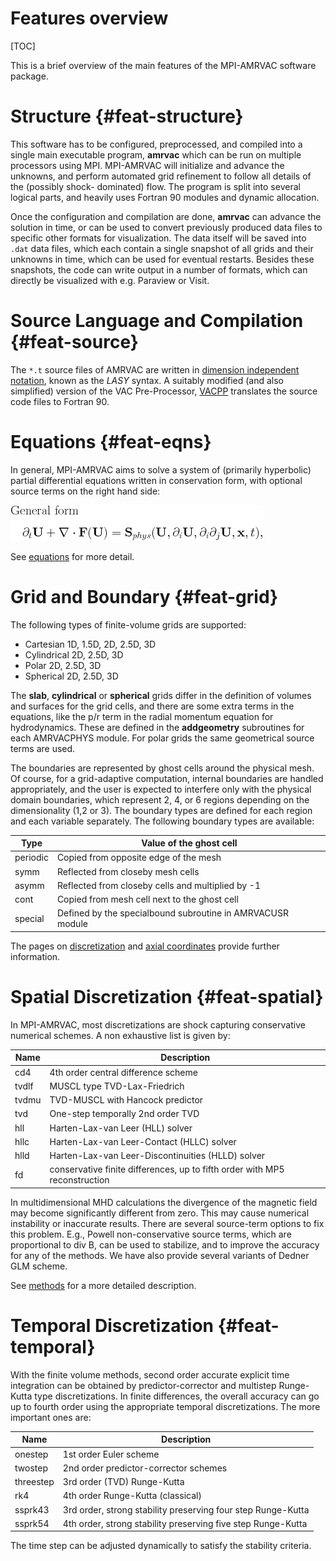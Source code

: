 # Features overview

[TOC]

This is a brief overview of the main features of the MPI-AMRVAC software
package.

# Structure {#feat-structure}

This software has to be configured, preprocessed, and compiled into a single
main executable program, **amrvac** which can be run on multiple processors
using MPI. MPI-AMRVAC will initialize and advance the unknowns, and perform
automated grid refinement to follow all details of the (possibly shock-
dominated) flow. The program is split into several logical parts, and heavily
uses Fortran 90 modules and dynamic allocation.

Once the configuration and compilation are done, **amrvac** can advance the
solution in time, or can be used to convert previously produced data files to
specific other formats for visualization. The data itself will be saved into
`.dat` data files, which each contain a single snapshot of all grids and their
unknowns in time, which can be used for eventual restarts. Besides these
snapshots, the code can write output in a number of formats, which can directly
be visualized with e.g. Paraview or Visit.

# Source Language and Compilation {#feat-source}

The `*.t` source files of AMRVAC are written in [dimension independent notation](source.md), known as the _LASY_ syntax. A suitably modified (and
also simplified) version of the VAC Pre-Processor, [VACPP](vacpp.md)
translates the source code files to Fortran 90.

# Equations {#feat-eqns}

In general, MPI-AMRVAC aims to solve a system of (primarily hyperbolic)
partial differential equations written in conservation form, with optional
source terms on the right hand side:

![](figmovdir/eq.general.gif)

See [equations](equations.md) for more detail.

# Grid and Boundary {#feat-grid}

The following types of finite-volume grids are supported:

* Cartesian 1D, 1.5D, 2D, 2.5D, 3D
* Cylindrical 2D, 2.5D, 3D
* Polar 2D, 2.5D, 3D
* Spherical 2D, 2.5D, 3D

The **slab**, **cylindrical** or **spherical** grids differ in the definition
of volumes and surfaces for the grid cells, and there are some extra terms in
the equations, like the p/r term in the radial momentum equation for
hydrodynamics. These are defined in the **addgeometry** subroutines for each
AMRVACPHYS module. For polar grids the same geometrical source terms are used.

The boundaries are represented by ghost cells around the physical mesh. Of
course, for a grid-adaptive computation, internal boundaries are handled
appropriately, and the user is expected to interfere only with the physical
domain boundaries, which represent 2, 4, or 6 regions depending on the
dimensionality (1,2 or 3). The boundary types are defined for each region and
each variable separately. The following boundary types are available:

Type | Value of the ghost cell
---|---
periodic | Copied from opposite edge of the mesh
symm | Reflected from closeby mesh cells
asymm | Reflected from closeby cells and multiplied by -1
cont | Copied from mesh cell next to the ghost cell
special | Defined by the specialbound subroutine in AMRVACUSR module

The pages on [discretization](discretization.md) and
[axial coordinates](axial.md) provide further information.

# Spatial Discretization {#feat-spatial}

In MPI-AMRVAC, most discretizations are shock capturing conservative numerical
schemes. A non exhaustive list is given by:

Name | Description
---|---
cd4 | 4th order central difference scheme
tvdlf | MUSCL type TVD-Lax-Friedrich
tvdmu | TVD-MUSCL with Hancock predictor
tvd | One-step temporally 2nd order TVD
hll | Harten-Lax-van Leer (HLL) solver
hllc| Harten-Lax-van Leer-Contact (HLLC) solver
hlld| Harten-Lax-van Leer-Discontinuities (HLLD) solver
fd | conservative finite differences, up to fifth order with MP5 reconstruction

In multidimensional MHD calculations the divergence of the magnetic field may
become significantly different from zero. This may cause numerical instability
or inaccurate results. There are several source-term options to fix this
problem. E.g., Powell non-conservative source terms, which are
proportional to div B, can be used to stabilize, and to improve the
accuracy for any of the methods. We have also provide several variants of
Dedner GLM scheme.

See [methods](methods.md) for a more detailed description.

# Temporal Discretization {#feat-temporal}

With the finite volume methods, second order accurate explicit time
integration can be obtained by predictor-corrector and multistep Runge-Kutta
type discretizations. In finite differences, the overall accuracy can go up to
fourth order using the appropriate temporal discretizations. The more
important ones are:

Name | Description
---|---
onestep | 1st order Euler scheme
twostep | 2nd order predictor-corrector schemes
threestep | 3rd order (TVD) Runge-Kutta
rk4 | 4th order Runge-Kutta (classical)
ssprk43 | 3rd order, strong stability preserving four step Runge-Kutta
ssprk54 | 4th order, strong stability preserving five step Runge-Kutta

The time step can be adjusted dynamically to satisfy the stability criteria.
